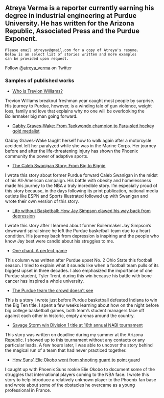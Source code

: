## Atreya Verma is a reporter currently earning his degree in industrial engineering at Purdue University. He has written for the Arizona Republic, Associated Press and the Purdue Exponent.

```
Please email atreyav@gmail.com for a copy of Atreya's resume.
Below is an select list of stories written and more examples
can be provided upon request.
```
Follow [@atreya_verma](https://twitter.com/atreya_verma) on Twitter

### Samples of published works

* [Who is Trevion Williams?](https://purdue.rivals.com/news/purdue-basketball-who-is-trevion-williams-)

Trevion Williams breakout freshman year caught most people by surprise. His journey to Purdue, however, is a winding tale of gun violence, weight loss, family and love that explains why no one will be overlooking the Boilermaker big man going forward.

* [Gabby Graves-Wake: From Taekwondo champion to Para-sled hockey gold medalist](https://www.azcentral.com/story/sports/olympics/2018/07/04/marine-veteran-excels-adaptive-sports-after-motorcycle-accident/703387002/)

Gabby Graves-Wake taught herself how to walk again after a motorcycle accident left her paralyzed while she was in the Marine Corps. Her journey before and after the life-threatening injury has shown the Phoenix community the power of adaptive sports.

* [The Caleb Swanigan Story: From Big to Biggie](https://www.purdueexponent.org/sports/article_0a0a36a1-48d5-575c-be8a-82342c1e19c8.html#comments)

I wrote this story about former Purdue forward Caleb Swanigan in the midst of his All-American campaign. His battle with obesity and homelessness made his journey to the NBA a truly incredible story. I’m especially proud of this story because, in the days following its print publication, national media outlets like ESPN and Sports Illustrated followed up with Swanigan and wrote their own version of this story.

* [Life without Basketball: How Jay Simpson clawed his way back from depression](https://www.purdueexponent.org/sports/article_0a7f5205-77b7-5c78-8f31-0a6ba83d9328.html#comments)

I wrote this story after I learned about former Boilermaker Jay Simpson’s downward spiral since he left the Purdue basketball team due to a heart condition. His journey back from depression is inspiring and the people who know Jay best were candid about his struggles to me.

* [One chant. A perfect game](https://www.purdueexponent.org/sports/article_9cf29f84-a6e5-5e08-950d-e4709079448f.html)

This column was written after Purdue upset No. 2 Ohio State this football season. I tried to explain what it sounds like when a football team pulls of its biggest upset in three decades. I also emphasized the importance of one Purdue student, Tyler Trent, during this win because his battle with bone cancer has inspired a whole university.


* [The Purdue team the crowd doesn’t see](https://www.purdueexponent.org/sports/mens/basketball/article_bbbf7ac5-9f7f-5b57-9c02-62965eebe868.html)

This is a story I wrote just before Purdue basketball defeated Indiana to win the Big Ten title. I spent a few weeks learning about how on the night before big college basketball games, both team’s student managers face off against each other in historic, empty arenas around the country.

* [Savage Storm win Division 1 title at 16th annual NABI tournament](https://www.azcentral.com/story/sports/high-school/2018/07/14/savage-storm-capture-boys-division-1-nabi-tournament-title/786012002/)

This story was written on deadline during my summer at the Arizona Republic. I showed up to this tournament without any contacts or any particular leads. A few hours later, I was able to uncover the story behind the magical run of a team that had never practiced together.

* [How Suns' Elie Okobo went from shooting guard to point guard](https://www.azcentral.com/story/sports/nba/suns/2018/07/07/how-phoenix-suns-elie-okobo-went-shooting-guard-point-guard/766022002/)

I caught up with Phoenix Suns rookie Elie Okobo to document some of the struggles that international players coming to the NBA face. I wrote this story to help introduce a relatively unknown player to the Phoenix fan base and wrote about some of the obstacles he overcame as a young professional in France.
